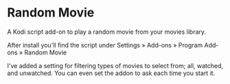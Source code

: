 # Random Movie

A Kodi script add-on to play a random movie from your movies library.

After install you'll find the script under Settings » Add-ons » Program Add-ons » Random Movie

I've added a setting for filtering types of movies to select from; all, watched, and unwatched.
You can even set the addon to ask each time you start it.